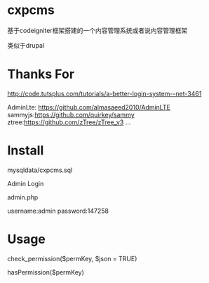 # cxpcms
基于codeigniter框架搭建的一个内容管理系统或者说内容管理框架

类似于drupal

# Thanks For

http://code.tutsplus.com/tutorials/a-better-login-system--net-3461

AdminLte: https://github.com/almasaeed2010/AdminLTE
sammyjs:https://github.com/quirkey/sammy
ztree:https://github.com/zTree/zTree_v3
...

# Install

mysqldata/cxpcms.sql

Admin Login

admin.php

username:admin
password:147258


# Usage

check_permission($permKey, $json = TRUE)

hasPermission($permKey)